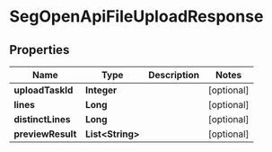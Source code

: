# SegOpenApiFileUploadResponse

## Properties
Name | Type | Description | Notes
------------ | ------------- | ------------- | -------------
**uploadTaskId** | **Integer** |  |  [optional]
**lines** | **Long** |  |  [optional]
**distinctLines** | **Long** |  |  [optional]
**previewResult** | **List&lt;String&gt;** |  |  [optional]

